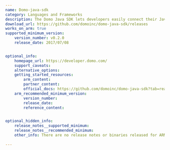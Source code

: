 ```yaml
---
name: Domo-java-sdk
category: Languages and Frameworks
description: The Domo Java SDK lets developers easily connect their Java applications to Domo's analytics platform, allowing them to work with data and services programmatically.
download_url: https://github.com/domoinc/domo-java-sdk/releases
works_on_arm: true
supported_minimum_version:
    version_number: v0.2.0
    release_date: 2017/07/08


optional_info:
    homepage_url: https://developer.domo.com/
    support_caveats:
    alternative_options:
    getting_started_resources:
        arm_content:
        partner_content:
        official_docs: https://github.com/domoinc/domo-java-sdk?tab=readme-ov-file#setup
    arm_recommended_minimum_version:
        version_number:
        release_date:
        reference_content:


optional_hidden_info:
    release_notes__supported_minimum:
    release_notes__recommended_minimum:
    other_info: There are no release notes or binaries released for ARM64. However, domo-java-sdk can be installed from the version 0.2.0.
    
---
```

